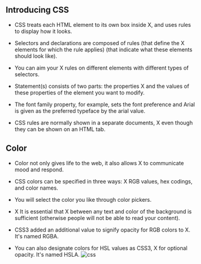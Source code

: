 ## Introducing CSS

- CSS treats each HTML element to its own box inside X, and uses rules to display how it looks. 
- Selectors and declarations are composed of rules (that define the X elements for which the rule applies) (that indicate what these elements should look like). 

- You can aim your X rules on different elements with different types of selectors.
- Statement(s) consists of two parts: the properties X and the values of these properties of the element you want to modify. 
- The font family property, for example, sets the font preference and Arial is given as the preferred typeface by the arial value. 

- CSS rules are normally shown in a separate documents, X even though they can be shown on an HTML tab.

## Color

- Color not only gives life to the web, it also allows X to communicate mood and respond. 

- CSS colors can be specified in three ways: X RGB values, hex codings, and color names. 
- You will select the color you like through color pickers.
- X  It is essential that X between any text and color of the background is sufficient (otherwise people will not be able to read your content). 

- CSS3 added an additional value to signify opacity for RGB colors to X. It's named RGBA. 
- You can also designate colors for HSL values as CSS3, X for optional opacity. It's named HSLA.
![css](https://lh3.googleusercontent.com/proxy/3b_DDUH238Ioy8diLSb1r3cByOyw_vSTT_8xmn9-MIg8YRIFZaIzVQ0Uw_Ou0f5_xLcN3u3N70wUQMYwAFa8JwNv_16V5ulaT8qGxAJ1BGa4ines4IGBAVHrug)